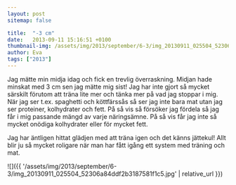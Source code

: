 ```yaml
---
layout: post
sitemap: false

title:  "-3 cm"
date:   2013-09-11 15:16:51 +0100
thumbnail-img: /assets/img/2013/september/6-3/img_20130911_025504_52306a84ddf2b3187581f1c5.jpg
author: Eva
tags: ["2013"]
---
```


Jag mätte min midja idag och fick en trevlig överraskning.  Midjan hade minskat med 3 cm sen jag mätte mig sist!  Jag har inte gjort så mycket särskilt förutom att träna lite mer och tänka mer på vad jag stoppar i mig. När jag ser t.ex. spaghetti och köttfärssås så ser jag inte bara mat utan jag ser proteiner,  kolhydrater och fett. På så vis så försöker jag fördela så jag får i mig passande mängd av varje näringsämne.  På så vis får jag inte så mycket onödiga kolhydrater eller för mycket fett. 

Jag har äntligen hittat glädjen med att träna igen och det känns jättekul!  Allt blir ju så mycket roligare när man har fått igång ett system med träning och mat.

![]({{ '/assets/img/2013/september/6-3/img_20130911_025504_52306a84ddf2b3187581f1c5.jpg'  | relative_url }})

